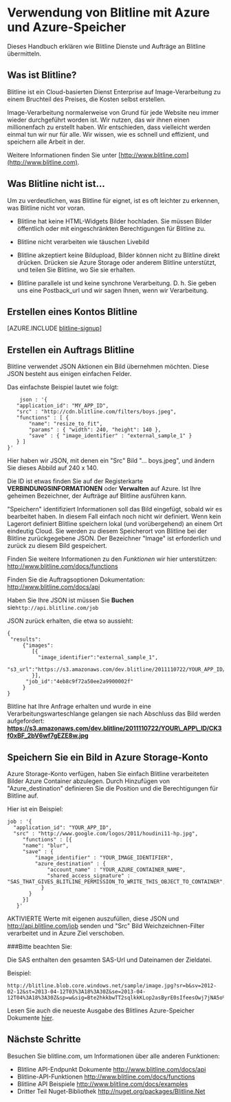 <properties 
    pageTitle="Wie Blitline Bild mit Verarbeitung - Azure feature Guide" 
    description="Informationen Sie zum Blitline Dienst zum Verarbeiten von Bildern in eine Azure-Anwendung verwenden." 
    services="" 
    documentationCenter=".net" 
    authors="blitline-dev" 
    manager="jason@blitline.com" 
    editor="jason@blitline.com"/>

<tags 
    ms.service="multiple" 
    ms.workload="na" 
    ms.tgt_pltfrm="na" 
    ms.devlang="na" 
    ms.topic="article" 
    ms.date="12/09/2014" 
    ms.author="support@blitline.com"/>
# <a name="how-to-use-blitline-with-azure-and-azure-storage"></a>Verwendung von Blitline mit Azure und Azure-Speicher

Dieses Handbuch erklären wie Blitline Dienste und Aufträge an Blitline übermitteln.

## <a name="what-is-blitline"></a>Was ist Blitline?

Blitline ist ein Cloud-basierten Dienst Enterprise auf Image-Verarbeitung zu einem Bruchteil des Preises, die Kosten selbst erstellen.

Image-Verarbeitung normalerweise von Grund für jede Website neu immer wieder durchgeführt worden ist. Wir nutzen, das wir ihnen einen millionenfach zu erstellt haben. Wir entschieden, dass vielleicht werden einmal tun wir nur für alle. Wir wissen, wie es schnell und effizient, und speichern alle Arbeit in der.

Weitere Informationen finden Sie unter [http://www.blitline.com](http://www.blitline.com).

## <a name="what-blitline-is-not"></a>Was Blitline nicht ist...

Um zu verdeutlichen, was Blitline für eignet, ist es oft leichter zu erkennen, was Blitline nicht vor voran.

- Blitline hat keine HTML-Widgets Bilder hochladen. Sie müssen Bilder öffentlich oder mit eingeschränkten Berechtigungen für Blitline zu.

- Blitline nicht verarbeiten wie täuschen Livebild

- Blitline akzeptiert keine Bildupload, Bilder können nicht zu Blitline direkt drücken. Drücken sie Azure Storage oder anderem Blitline unterstützt, und teilen Sie Blitline, wo Sie sie erhalten.

- Blitline parallele ist und keine synchrone Verarbeitung. D. h. Sie geben uns eine Postback_url und wir sagen Ihnen, wenn wir Verarbeitung.

## <a name="create-a-blitline-account"></a>Erstellen eines Kontos Blitline

[AZURE.INCLUDE [blitline-signup](../includes/blitline-signup.md)]

## <a name="how-to-create-a-blitline-job"></a>Erstellen ein Auftrags Blitline

Blitline verwendet JSON Aktionen ein Bild übernehmen möchten. Diese JSON besteht aus einigen einfachen Felder.

Das einfachste Beispiel lautet wie folgt:

        json : '{
       "application_id": "MY_APP_ID",
       "src" : "http://cdn.blitline.com/filters/boys.jpeg",
       "functions" : [ {
           "name": "resize_to_fit",
           "params" : { "width": 240, "height": 140 },
           "save" : { "image_identifier" : "external_sample_1" }
       } ]
    }'

Hier haben wir JSON, mit denen ein "Src" Bild "... boys.jpeg", und ändern Sie dieses Abbild auf 240 x 140.

Die ID ist etwas finden Sie auf der Registerkarte **VERBINDUNGSINFORMATIONEN** oder **Verwalten** auf Azure. Ist Ihre geheimen Bezeichner, der Aufträge auf Blitline ausführen kann.

"Speichern" identifiziert Informationen soll das Bild eingefügt, sobald wir es bearbeitet haben. In diesem Fall einfach noch nicht wir definiert. Wenn kein Lagerort definiert Blitline speichern lokal (und vorübergehend) an einem Ort eindeutig Cloud. Sie werden zu diesem Speicherort von Blitline bei der Blitline zurückgegebene JSON. Der Bezeichner "Image" ist erforderlich und zurück zu diesem Bild gespeichert.

Finden Sie weitere Informationen zu den *Funktionen* wir hier unterstützen: <http://www.blitline.com/docs/functions>

Finden Sie die Auftragsoptionen Dokumentation: <http://www.blitline.com/docs/api>

Haben Sie Ihre JSON ist müssen Sie **Buchen** sie`http://api.blitline.com/job`

JSON zurück erhalten, die etwa so aussieht:

    {
     "results":
         {"images":
            [{
              "image_identifier":"external_sample_1",
              "s3_url":"https://s3.amazonaws.com/dev.blitline/2011110722/YOUR_APP_ID/CK3f0xBF_2bV6wf7gEZE8w.jpg"
            }],
          "job_id":"4eb8c9f72a50ee2a9900002f"
         }
    }


Blitline hat Ihre Anfrage erhalten und wurde in eine Verarbeitungswarteschlange gelangen sie nach Abschluss das Bild werden aufgefordert: **https://s3.amazonaws.com/dev.blitline/2011110722/YOUR\_APP\_ID/CK3f0xBF_2bV6wf7gEZE8w.jpg**

## <a name="how-to-save-an-image-to-your-azure-storage-account"></a>Speichern Sie ein Bild in Azure Storage-Konto

Azure Storage-Konto verfügen, haben Sie einfach Blitline verarbeiteten Bilder Azure Container abzulegen. Durch Hinzufügen von "Azure_destination" definieren Sie die Position und die Berechtigungen für Blitline auf.

Hier ist ein Beispiel:

    job : '{
      "application_id": "YOUR_APP_ID",
      "src" : "http://www.google.com/logos/2011/houdini11-hp.jpg",
         "functions" : [{
         "name": "blur",
         "save" : {
             "image_identifier" : "YOUR_IMAGE_IDENTIFIER",
             "azure_destination" : {
                 "account_name" : "YOUR_AZURE_CONTAINER_NAME",
                 "shared_access_signature" : "SAS_THAT_GIVES_BLITLINE_PERMISSION_TO_WRITE_THIS_OBJECT_TO_CONTAINER",
               }
           }
         }]
       }'


AKTIVIERTE Werte mit eigenen auszufüllen, diese JSON und http://api.blitline.com/job senden und "Src" Bild Weichzeichnen-Filter verarbeitet und in Azure Ziel verschoben.

###<a name="please-note"></a>Bitte beachten Sie:

Die SAS enthalten den gesamten SAS-Url und Dateinamen der Zieldatei.

Beispiel:

    http://blitline.blob.core.windows.net/sample/image.jpg?sr=b&sv=2012-02-12&st=2013-04-12T03%3A18%3A30Z&se=2013-04-12T04%3A18%3A30Z&sp=w&sig=Bte2hkkbwTT2sqlkkKLop2asByrE0sIfeesOwj7jNA5o%3D


Lesen Sie auch die neueste Ausgabe des Blitlines Azure-Speicher Dokumente [hier](http://www.blitline.com/docs/azure_storage).


## <a name="next-steps"></a>Nächste Schritte

Besuchen Sie blitline.com, um Informationen über alle anderen Funktionen:

* Blitline API-Endpunkt Dokumente <http://www.blitline.com/docs/api>
* Blitline-API-Funktionen <http://www.blitline.com/docs/functions>
* Blitline API Beispiele <http://www.blitline.com/docs/examples>
* Dritter Teil Nuget-Bibliothek <http://nuget.org/packages/Blitline.Net>
